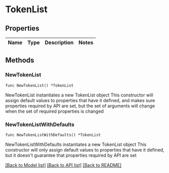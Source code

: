 # TokenList

## Properties

Name | Type | Description | Notes
------------ | ------------- | ------------- | -------------

## Methods

### NewTokenList

`func NewTokenList() *TokenList`

NewTokenList instantiates a new TokenList object
This constructor will assign default values to properties that have it defined,
and makes sure properties required by API are set, but the set of arguments
will change when the set of required properties is changed

### NewTokenListWithDefaults

`func NewTokenListWithDefaults() *TokenList`

NewTokenListWithDefaults instantiates a new TokenList object
This constructor will only assign default values to properties that have it defined,
but it doesn't guarantee that properties required by API are set


[[Back to Model list]](../README.md#documentation-for-models) [[Back to API list]](../README.md#documentation-for-api-endpoints) [[Back to README]](../README.md)


